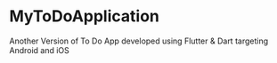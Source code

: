 # MyToDoApplication
Another Version of To Do App developed using Flutter &amp; Dart targeting Android and iOS

